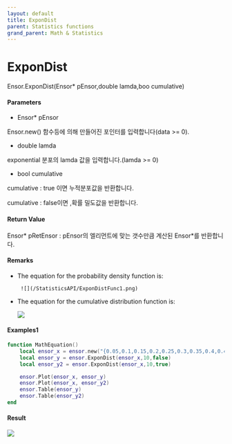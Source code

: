 ```yaml
---
layout: default
title: ExponDist
parent: Statistics functions
grand_parent: Math & Statistics
---
```


# ExponDist

Ensor.ExponDist\(Ensor\* pEnsor,double lamda,boo cumulative\)

#### Parameters

* Ensor\* pEnsor

Ensor.new\(\) 함수등에 의해 만들어진 포인터를 입력합니다\(data &gt;= 0\).

* double lamda

exponential 분포의 lamda 값을 입력합니다.\(lamda &gt;= 0\)

* bool cumulative 

cumulative  : true 이면 누적분포값을 반환합니다.

cumulative  : false이면 ,확률 밀도값을 반환합니다.

#### Return Value

Ensor\* pRetEnsor : pEnsor의 엘리먼트에 맞는 갯수만큼 계산된 Ensor\*를 반환합니다.

#### Remarks

* The equation for the probability density function is:

       ![](/StatisticsAPI/ExponDistFunc1.png)

* The equation for the cumulative distribution function is:

  ![](/StatisticsAPI/ExponDistFuncCdf.png)

#### Examples1

```lua
function MathEquation()
 	local ensor_x = ensor.new("{0.05,0.1,0.15,0.2,0.25,0.3,0.35,0.4,0.45,0.5,0.55,0.6,0.65,0.7,0.75,0.8,0.85,0.9,0.95}")
 	local ensor_y = ensor.ExponDist(ensor_x,10,false)
	local ensor_y2 = ensor.ExponDist(ensor_x,10,true)

 	ensor.Plot(ensor_x, ensor_y)
	ensor.Plot(ensor_x, ensor_y2)
 	ensor.Table(ensor_y)
	ensor.Table(ensor_y2)
end 
```

#### Result

![](/StatisticsAPI/ExponDistResult.png)

